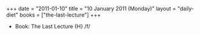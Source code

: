 +++
date = "2011-01-10"
title = "10 January 2011 (Monday)"
layout = "daily-diet"
books = ["the-last-lecture"]
+++


* Book: The Last Lecture {H} /f/